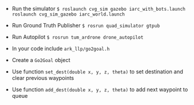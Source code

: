 
- Run the simulator
`$ roslaunch cvg_sim gazebo iarc_with_bots.launch`
`roslaunch cvg_sim_gazebo iarc_world.launch`

- Run Ground Truth Publisher
`$ rosrun quad_simulator gtpub`

- Run Autopilot
`$ rosrun tum_ardrone drone_autopilot`

- In your code include `ark_llp/go2goal.h`
- Create a `Go2Goal` object
- Use function `set_dest(double x, y, z, theta)` to set destination and clear previous waypoints
- Use function `add_dest(double x, y, z, theta)` to add next waypoint to queue